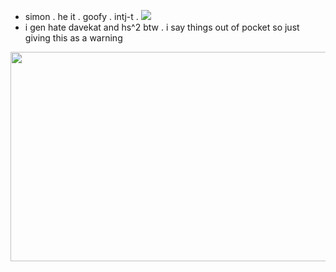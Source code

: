 - simon . he it . goofy . intj-t . <img src=https://file.garden/ZThmAnlIhS-zreal/Tumblr_l_2771408661165495.jpg> 
- i gen hate davekat and hs^2 btw . i say things out of pocket so just giving this as a warning 

<img src=https://64.media.tumblr.com/6731df42088319969ca77a68f0498e71/72a472ccef36864f-ce/s2048x3072/5ea31a558a682fcc28a4cc09d300915deee8c54b.png width=536 height=335>
